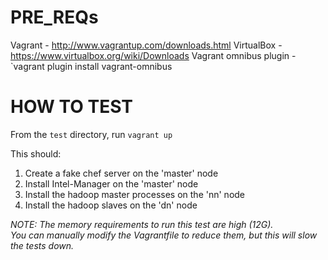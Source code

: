 PRE_REQs
==========
Vagrant - http://www.vagrantup.com/downloads.html
VirtualBox - https://www.virtualbox.org/wiki/Downloads
Vagrant omnibus plugin - `vagrant plugin install vagrant-omnibus

HOW TO TEST
==========
From the `test` directory, run `vagrant up`

This should:
1. Create a fake chef server on the 'master' node
2. Install Intel-Manager on the 'master' node
3. Install the hadoop master processes on the 'nn' node
4. Install the hadoop slaves on the 'dn' node

*NOTE: The memory requirements to run this test are high (12G).  
You can manually modify the Vagrantfile to reduce them, but this will slow the tests down.*